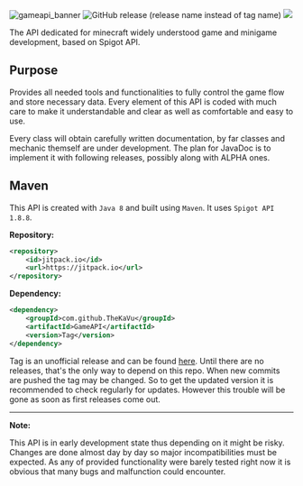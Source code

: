 ![gameapi_banner](https://github.com/TheKaVu/GameAPI/assets/130859839/b1f34733-efe7-484b-82c3-6dd7d6004a15)
![GitHub release (release name instead of tag name)](https://img.shields.io/github/v/release/TheKaVu/GameAPI?include_prereleases)
[![](https://jitpack.io/v/TheKaVu/GameAPI.svg)](https://jitpack.io/#TheKaVu/GameAPI)

The API dedicated for minecraft widely understood game and minigame development, based on Spigot API.

## Purpose
Provides all needed tools and functionalities to fully control the game flow and store necessary data. Every element of this API is coded with much care to make it understandable and clear as well as comfortable and easy to use.

Every class will obtain carefully written documentation, by far classes and mechanic themself are under development. The plan for JavaDoc is to implement it with following releases, possibly along with ALPHA ones.

## Maven
This API is created with `Java 8` and built using `Maven`. It uses `Spigot API 1.8.8`.

**Repository:**

```xml
<repository>
    <id>jitpack.io</id>
    <url>https://jitpack.io</url>
</repository>
```

**Dependency:**

```xml
<dependency>
    <groupId>com.github.TheKaVu</groupId>
    <artifactId>GameAPI</artifactId>
    <version>Tag</version>
</dependency>
```

Tag is an unofficial release and can be found [here](https://jitpack.io/#TheKaVu/GameAPI/). Until there are no releases, that's the only way to depend on this repo. When new commits are pushed the tag may be changed. So to get the updated version it is recommended to check regularly for updates. However this trouble will be gone as soon as first releases come out.
***
**Note:** 

This API is in early development state thus depending on it might be risky. Changes are done almost day by day so major incompatibilities must be expected.
As any of provided functionality were barely tested right now it is obvious that many bugs and malfunction could encounter.
